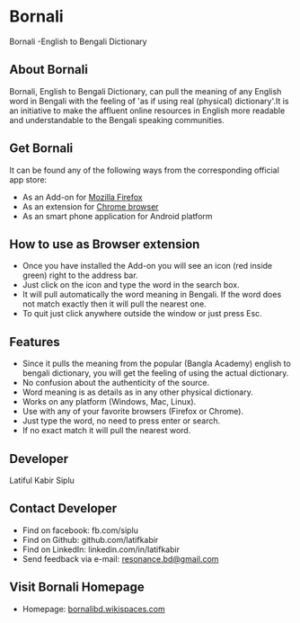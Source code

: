 Bornali
=======

Bornali -English to Bengali Dictionary

About Bornali
---------------
Bornali, English to Bengali Dictionary, can pull the meaning of any English word in Bengali with the feeling of 'as if using real (physical) dictionary'.It is an initiative to make the affluent online resources in English more readable and understandable to the Bengali speaking communities.

Get Bornali
------------
It can be found any of the following ways from the corresponding official app store:

* As an Add-on for [Mozilla Firefox][1]
* As an extension for [Chrome browser][2]
* As an smart phone application for Android platform




How to use as Browser extension
------------------------------------
  *  Once you have installed the Add-on you will see an icon (red inside green) right to the address bar.
  *  Just click on the icon and type the word in the search box.
  * It will pull automatically the word meaning in Bengali. If the word does not match exactly then it will pull the  nearest one.
  *  To quit just click anywhere outside the window or just press Esc.


Features
----------
  *  Since it pulls the meaning from the popular (Bangla Academy) english to bengali dictionary, you will get the feeling      of using the actual dictionary.
  *  No confusion about the authenticity of the source.
  *  Word meaning is as details as in any other physical dictionary.
  *  Works on any platform (Windows, Mac, Linux).
  *  Use with any of your favorite browsers (Firefox or Chrome).
  *  Just type the word, no need to press enter or search.
  *  If no exact match it will pull the nearest word.

Developer
---------
Latiful Kabir Siplu

Contact Developer
------------------
* Find on facebook: fb.com/siplu
* Find on Github: github.com/latifkabir
* Find on LinkedIn: linkedin.com/in/latifkabir
* Send feedback via e-mail: resonance.bd@gmail.com


Visit Bornali Homepage
------------------------
* Homepage: [bornalibd.wikispaces.com][3]


[1]: https://addons.mozilla.org/en-US/firefox/addon/bornali/
[2]: https://chrome.google.com/webstore/detail/bornali-english-to-bengal/lcljfjceikhjcnkfneencpmcpkcknabm
[3]: http://bornalibd.wikispaces.com/
